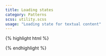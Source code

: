 ```yaml
---
title: Loading states
category: Patterns
scss: utility.scss
usage: "Loading state for textual content"
---
```


<div class="loading-state _2iwp">
  <div class="_2iwo">
    <div class="_2iwq">
      <div class="_2iwr"></div>
      <div class="_2iws"></div>
      <div class="_2iwt"></div>
      <div class="_2iwu"></div>
      <div class="_2iwv"></div>
      <div class="_2iww"></div>
      <div class="_2iwx"></div>
      <div class="_2iwy"></div>
      <div class="_2iwz"></div>
      <div class="_2iw-"></div>
      <div class="_2iw_"></div>
      <div class="_2ix0"></div>
    </div>
  </div>
</div>

{% highlight html %}
<div class="loading-state _2iwp">
  <div class="_2iwo">
    <div class="_2iwq">
      <div class="_2iwr"></div>
      <div class="_2iws"></div>
      <div class="_2iwt"></div>
      <div class="_2iwu"></div>
      <div class="_2iwv"></div>
      <div class="_2iww"></div>
      <div class="_2iwx"></div>
      <div class="_2iwy"></div>
      <div class="_2iwz"></div>
      <div class="_2iw-"></div>
      <div class="_2iw_"></div>
      <div class="_2ix0"></div>
    </div>
  </div>
</div>

{% endhighlight %}